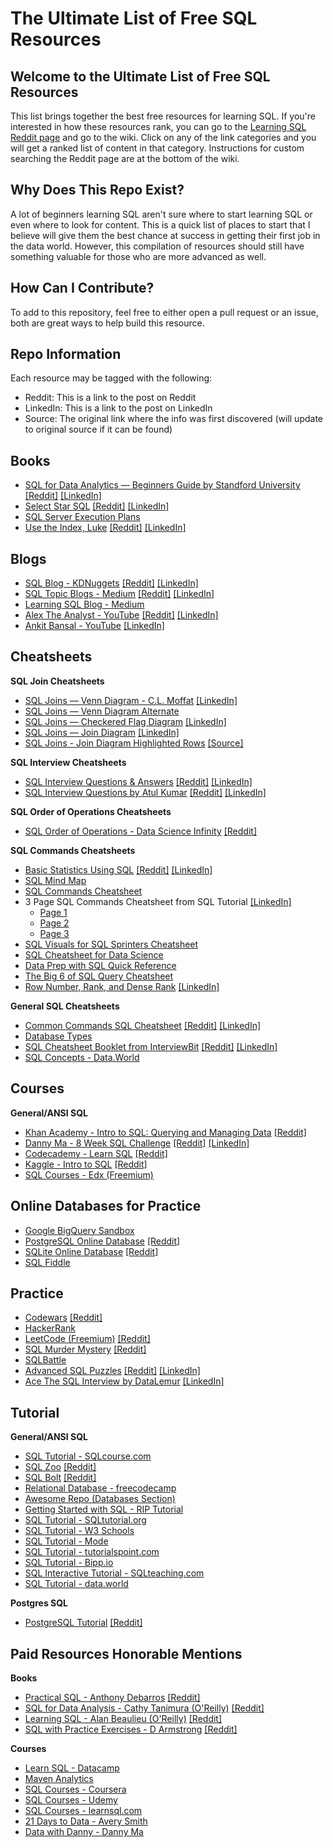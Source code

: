 # The Ultimate List of Free SQL Resources

## Welcome to the Ultimate List of Free SQL Resources

This list brings together the best free resources for learning SQL. If you're interested in how these resources rank, you can go to the [Learning SQL Reddit page](https://www.reddit.com/r/learningsql/wiki/index/) and go to the wiki. Click on any of the link categories and you will get a ranked list of content in that category. Instructions for custom searching the Reddit page are at the bottom of the wiki.

## Why Does This Repo Exist?

A lot of beginners learning SQL aren't sure where to start learning SQL or even where to look for content. This is a quick list of places to start that I believe will give them the best chance at success in getting their first job in the data world. However, this compilation of resources should still have something valuable for those who are more advanced as well.

## How Can I Contribute?

To add to this repository, feel free to either open a pull request or an issue, both are great ways to help build this resource.

## Repo Information 

Each resource may be tagged with the following:
* Reddit: This is a link to the post on Reddit
* LinkedIn:  This is a link to the post on LinkedIn
* Source: The original link where the info was first discovered (will update to original source if it can be found)

## Books
- [SQL for Data Analytics — Beginners Guide by Standford University](https://github.com/amartinson193/The_Ultimate_List_of_Free_SQL_Resources/blob/main/Books/SQL%20for%20Data%20Analytics%20by%20Standford%20University.pdf) [[Reddit]](https://www.reddit.com/r/learningsql/comments/utx7w5/sql_for_data_analytics_beginners_guide_by/) [[LinkedIn]](https://www.linkedin.com/feed/update/urn:li:activity:6925857934140715008/?updateEntityUrn=urn%3Ali%3Afs_feedUpdate%3A%28V2%2Curn%3Ali%3Aactivity%3A6925857934140715008%29)
- [Select Star SQL](https://selectstarsql.com/) [[Reddit]](https://www.reddit.com/r/learningsql/comments/ubyl3a/select_star_sql_ebook/) [[LinkedIn]](https://www.linkedin.com/feed/update/urn:li:activity:6942500246333607937)
- [SQL Server Execution Plans](https://www.red-gate.com/simple-talk/books/sql-server-execution-plans-third-edition-by-grant-fritchey/)
- [Use the Index, Luke](https://use-the-index-luke.com/) [[Reddit]](https://www.reddit.com/r/learningsql/comments/wmthd7/use_the_index_luke_free_ebook/) [[LinkedIn]](https://www.linkedin.com/feed/update/urn:li:activity:6963935589154840576)


## Blogs
- [SQL Blog - KDNuggets](https://www.kdnuggets.com/tag/sql) [[Reddit]](https://www.reddit.com/r/learningsql/comments/utwc4u/kdnuggets_sql_blog/) [[LinkedIn]](https://www.linkedin.com/feed/update/urn:li:activity:6929437674181185537)
- [SQL Topic Blogs - Medium](https://medium.com/tag/sql) [[Reddit]](https://www.reddit.com/r/learningsql/comments/utwfnz/using_tags_to_search_topics_on_medium/) [[LinkedIn]](https://www.linkedin.com/feed/update/urn:li:activity:6928411371835457537)
- [Learning SQL Blog - Medium](https://www.linkedin.com/company/80829250/admin/)
- [Alex The Analyst - YouTube](https://www.youtube.com/c/AlexTheAnalyst) [[Reddit]](https://www.reddit.com/r/learningsql/comments/w2e0gq/alex_the_analyst_youtube_vlog/) [[LinkedIn]](https://www.linkedin.com/feed/update/urn:li:activity:6970451317697716226)
- [Ankit Bansal - YouTube](https://www.youtube.com/user/1988ankitbansal) [[LinkedIn]](https://www.linkedin.com/feed/update/urn:li:activity:6974056643353317376)

## Cheatsheets

**SQL Join Cheatsheets**
- [SQL Joins — Venn Diagram - C.L. Moffat](https://www.codeproject.com/Articles/33052/Visual-Representation-of-SQL-Joins) [[LinkedIn]](https://www.linkedin.com/feed/update/urn:li:activity:6930869117067427840)
- [SQL Joins — Venn Diagram Alternate](https://github.com/amartinson193/The_Ultimate_List_of_Free_SQL_Resources/blob/main/CheatSheets/SQL%20Joins%20Alternate.png)
- [SQL Joins — Checkered Flag Diagram](https://github.com/amartinson193/SQL_Checkered_Flag_Join_Diagrams) [[LinkedIn]](https://www.linkedin.com/feed/update/urn:li:activity:6930869117067427840)
- [SQL Joins — Join Diagram](https://github.com/amartinson193/The_Ultimate_List_of_Free_SQL_Resources/blob/main/CheatSheets/Join%20Diagram.png) [[LinkedIn]](https://www.linkedin.com/feed/update/urn:li:activity:6930869117067427840)
- [SQL Joins - Join Diagram Highlighted Rows](https://github.com/amartinson193/The-Ultimate-List-of-Free-SQL-Resources/blob/main/CheatSheets/SQL%20Joins%20-%20Join%20Diagram%20Highlighted%20Table%20Rows.jpeg) [[Source]](https://www.linkedin.com/posts/panagiotis-papaemmanouil_this-is-the-only-cheat-sheet-youll-activity-6958345519827963904-2srl?utm_source=linkedin_share&utm_medium=member_desktop_web)

**SQL Interview Cheatsheets**
- [SQL Interview Questions & Answers](https://github.com/amartinson193/The_Ultimate_List_of_Free_SQL_Resources/blob/main/CheatSheets/SQL%20Interview%20Questions%20%26%20Answers.pdf) [[Reddit]](https://www.reddit.com/r/learningsql/comments/ucgdqd/practice_sql_interview_questions_cheatsheet_from/) [[LinkedIn]](https://www.linkedin.com/feed/update/urn:li:activity:6924752118369173504)
- [SQL Interview Questions by Atul Kumar](https://github.com/amartinson193/The-Ultimate-List-of-Free-SQL-Resources/blob/main/CheatSheets/SQL%20Interview%20Questions%20by%20Atul%20Kumar.pdf) [[Reddit]](https://www.reddit.com/r/learningsql/comments/wqqhra/sql_interview_questions_by_atul_kumar/) [[LinkedIn]](https://www.linkedin.com/feed/update/urn:li:activity:6965675909211111424) 

**SQL Order of Operations Cheatsheets**
- [SQL Order of Operations - Data Science Infinity](https://github.com/amartinson193/The_Ultimate_List_of_Free_SQL_Resources/blob/main/CheatSheets/SQL%20Order%20of%20Execution%20-%20Data%20Science%20Infinity.pdf) [[Reddit]](https://www.reddit.com/r/learningsql/comments/ub4umc/sql_order_of_operations_cheatsheet/)

**SQL Commands Cheatsheets**
- [Basic Statistics Using SQL](https://github.com/amartinson193/The_Ultimate_List_of_Free_SQL_Resources/blob/main/CheatSheets/Basic%20Statistics%20Using%20SQL.pdf) [[Reddit]](https://www.reddit.com/r/learningsql/comments/ujutux/basic_statistics_using_sql/) [[LinkedIn]](https://www.linkedin.com/feed/update/urn:li:activity:6926917777811247104)
- [SQL Mind Map](https://github.com/amartinson193/The_Ultimate_List_of_Free_SQL_Resources/blob/main/CheatSheets/SQL%20Mind%20Map.jpeg)
- [SQL Commands Cheatsheet](https://github.com/amartinson193/The_Ultimate_List_of_Free_SQL_Resources/blob/main/CheatSheets/SQL%20Commands%20Cheatsheet.jpeg)
- 3 Page SQL Commands Cheatsheet from SQL Tutorial [[LinkedIn]](https://www.linkedin.com/feed/update/urn:li:activity:6981619432527699968)
  - [Page 1](https://github.com/amartinson193/The_Ultimate_List_of_Free_SQL_Resources/blob/main/CheatSheets/SQL-Cheet-Sheet-1-SQL-Tutorial.png)
  - [Page 2](https://github.com/amartinson193/The_Ultimate_List_of_Free_SQL_Resources/blob/main/CheatSheets/SQL-Cheat-Sheet-2-SQL-Tutorial.png)
  - [Page 3](https://github.com/amartinson193/The_Ultimate_List_of_Free_SQL_Resources/blob/main/CheatSheets/SQL-Cheat-Sheet-3-SQL-Tutorial.png)
- [SQL Visuals for SQL Sprinters Cheatsheet](https://github.com/amartinson193/The_Ultimate_List_of_Free_SQL_Resources/blob/main/CheatSheets/SQL%20Visuals%20for%20SQL%20Sprinters.pdf)
- [SQL Cheatsheet for Data Science](https://github.com/amartinson193/The_Ultimate_List_of_Free_SQL_Resources/blob/main/CheatSheets/SQL%20Cheat%20Sheet%20For%20Data%20Science.pdf)
- [Data Prep with SQL Quick Reference](https://github.com/amartinson193/The_Ultimate_List_of_Free_SQL_Resources/blob/main/CheatSheets/Data%20Prep%20with%20SQL%20-%20Quick%20Reference.jpeg)
- [The Big 6 of SQL Query Cheatsheet](https://github.com/amartinson193/The_Ultimate_List_of_Free_SQL_Resources/blob/main/CheatSheets/The%20Big%206%20of%20SQL%20Querying%20from%20Maven%20Analytics.pdf) 
- [Row Number, Rank, and Dense Rank](https://www.linkedin.com/feed/update/urn:li:activity:6975822793540001792) [[LinkedIn]](https://www.linkedin.com/feed/update/urn:li:activity:6975822793540001792)

**General SQL Cheatsheets**
- [Common Commands SQL Cheatsheet](https://github.com/amartinson193/The_Ultimate_List_of_Free_SQL_Resources/blob/main/CheatSheets/SQL%20Cheatsheet%20Compilation.jpeg) [[Reddit]](https://www.reddit.com/r/learningsql/comments/vc563h/common_commands_sql_cheatsheet/) [[LinkedIn]](https://www.linkedin.com/feed/update/urn:li:activity:6942167836119154688)
- [Database Types](https://github.com/amartinson193/The_Ultimate_List_of_Free_SQL_Resources/blob/main/CheatSheets/Types%20of%20Databases.jpeg)
- [SQL Cheatsheet Booklet from InterviewBit](https://www.interviewbit.com/sql-cheat-sheet/) [[Reddit]](https://www.reddit.com/r/learningsql/comments/wsjhbn/sql_cheatsheet_from_interviewbit/) [[LinkedIn]](https://www.linkedin.com/feed/update/urn:li:activity:6966441887935119360)
- [SQL Concepts - Data.World](https://docs.data.world/documentation/sql/concepts/basic/SELECT_and_FROM.html)

## Courses

**General/ANSI SQL**
- [Khan Academy - Intro to SQL: Querying and Managing Data](https://www.khanacademy.org/computing/computer-programming/sql) [[Reddit]](https://www.reddit.com/r/learningsql/comments/umt7dx/khan_academy_intro_to_sql_querying_and_managing/)
- [Danny Ma - 8 Week SQL Challenge](https://8weeksqlchallenge.com/getting-started/) [[Reddit]](https://www.reddit.com/r/learningsql/comments/ujur6y/dannys_diner_sql_challenge_from_danny_mas_8_week/) [[LinkedIn]](https://www.linkedin.com/feed/update/urn:li:activity:6927288526212333569)
- [Codecademy - Learn SQL](https://www.codecademy.com/learn/learn-sql) [[Reddit]](https://www.reddit.com/r/learningsql/comments/v5pedp/learn_sql_by_codecademy/)
- [Kaggle - Intro to SQL](https://www.kaggle.com/learn/intro-to-sql) [[Reddit]](https://www.reddit.com/r/learningsql/comments/v5pdhp/intro_to_sql_by_kaggle/)
- [SQL Courses - Edx (Freemium)](https://www.edx.org/search?q=sql&tab=course)

## Online Databases for Practice
- [Google BigQuery Sandbox](https://cloud.google.com/bigquery/docs/sandbox)
- [PostgreSQL Online Database](https://extendsclass.com/postgresql-online.html) [[Reddit]](https://www.reddit.com/r/learningsql/comments/ue110d/postgres_online_database_to_practice_from/)
- [SQLite Online Database](https://www.sql-practice.com/) [[Reddit]](https://www.reddit.com/r/learningsql/comments/uak7hh/online_database_for_practicing/)
- [SQL Fiddle](http://sqlfiddle.com/)

## Practice
- [Codewars](https://www.codewars.com/) [[Reddit]](https://www.reddit.com/r/learningsql/comments/uag77j/codewars_to_practice_sql/)
- [HackerRank](https://www.hackerrank.com/domains/sql)
- [LeetCode (Freemium)](https://leetcode.com/study-plan/sql/) [[Reddit]](https://www.reddit.com/r/learningsql/comments/ubym4t/leetcode_for_practicing_sql/)
- [SQL Murder Mystery](https://mystery.knightlab.com/) [[Reddit]](https://www.reddit.com/r/learningsql/comments/umt2q5/sql_murder_mystery/)
- [SQLBattle](https://sqlbattle.dev/)
- [Advanced SQL Puzzles](https://advancedsqlpuzzles.com/) [[Reddit]](https://www.reddit.com/r/learningsql/comments/wfaz4a/advanced_sql_puzzles/) [[LinkedIn]](https://www.linkedin.com/feed/update/urn:li:activity:6960630791550681088)
- [Ace The SQL Interview by DataLemur](https://datalemur.com/) [[LinkedIn]](https://www.linkedin.com/feed/update/urn:li:activity:6968283612706177026)

## Tutorial

**General/ANSI SQL**
- [SQL Tutorial - SQLcourse.com](https://www.sqlcourse.com/)
- [SQL Zoo](https://sqlzoo.net/wiki/SQL_Tutorial) [[Reddit]](https://www.reddit.com/r/learningsql/comments/ubyuy8/sqlzoo_tutorial/)
- [SQL Bolt](https://sqlbolt.com/) [[Reddit]](https://www.reddit.com/r/learningsql/comments/ubyvt8/sqlbolt_tutorial/)
- [Relational Database - freecodecamp](https://www.freecodecamp.org/learn/relational-database/)
- [Awesome Repo (Databases Section)](https://github.com/sindresorhus/awesome)
- [Getting Started with SQL - RIP Tutorial](https://riptutorial.com/sql)
- [SQL Tutorial - SQLtutorial.org](https://www.sqltutorial.org/)
- [SQL Tutorial - W3 Schools](https://www.w3schools.com/sql/)
- [SQL Tutorial - Mode](https://mode.com/sql-tutorial/)
- [SQL Tutorial - tutorialspoint.com](https://www.tutorialspoint.com/sql/)
- [SQL Tutorial - Bipp.io](https://bipp.io/sql-tutorial)
- [SQL Interactive Tutorial - SQLteaching.com](https://www.sqlteaching.com/)
- [SQL Tutorial - data.world](https://docs.data.world/en/98503-data-world-sql-tutorial.html#UUID-5b9804ef-9cdf-3266-5743-2d4353ef92f7) 

**Postgres SQL**
- [PostgreSQL Tutorial](https://www.postgresqltutorial.com/) [[Reddit]](https://www.reddit.com/r/learningsql/comments/ud4fjp/postgresql_tutorial_website/)

## Paid Resources Honorable Mentions

**Books**
- [Practical SQL - Anthony Debarros](https://www.practicalsql.com/) [[Reddit]](https://www.reddit.com/r/learningsql/comments/utx9v1/practical_sql_book/)
- [SQL for Data Analysis - Cathy Tanimura (O'Reilly)](https://www.oreilly.com/library/view/sql-for-data/9781492088776/) [[Reddit]](https://www.reddit.com/r/learningsql/comments/utx610/sql_for_data_analysis_book/)
- [Learning SQL - Alan Beaulieu (O'Reilly)](https://www.oreilly.com/library/view/learning-sql-3rd/9781492057604/) [[Reddit]](https://www.reddit.com/r/learningsql/comments/utx3e8/learning_sql_book/)
- [SQL with Practice Exercises - D Armstrong](https://www.amazon.com/gp/product/B01CX2B006/ref=x_gr_w_bb_sout?ie=UTF8&tag=x_gr_w_bb_sout-20&linkCode=as2&camp=1789&creative=9325&creativeASIN=B01CX2B006&SubscriptionId=1MGPYB6YW3HWK55XCGG2) [[Reddit]](https://www.reddit.com/r/learningsql/comments/utwlmn/sql_with_practice_exercises_book/)

**Courses**
- [Learn SQL - Datacamp](https://www.datacamp.com/learn/sql)
- [Maven Analytics](https://www.mavenanalytics.io/)
- [SQL Courses - Coursera](https://www.coursera.org/search?query=sql&)
- [SQL Courses - Udemy](https://www.udemy.com/courses/search/?src=ukw&q=sql)
- [SQL Courses - learnsql.com](https://learnsql.com/)
- [21 Days to Data - Avery Smith](https://www.datacareerjumpstart.com/21daystodata)
- [Data with Danny - Danny Ma](https://linktr.ee/datawithdanny)
